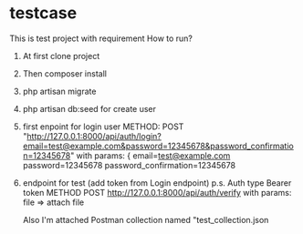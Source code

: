 # testcase
This is test project with requirement
How to run?
1. At first clone project
2. Then composer install
3. php artisan migrate
4. php artisan db:seed for create user
5. first enpoint for login user
  METHOD: POST "http://127.0.0.1:8000/api/auth/login?email=test@example.com&password=12345678&password_confirmation=12345678"
  with params: {
  email=test@example.com
  password=12345678
  password_confirmation=12345678
7. endpoint for test (add token from Login endpoint) p.s. Auth type Bearer token
   METHOD POST http://127.0.0.1:8000/api/auth/verify
   with params: file => attach file

   Also I'm attached Postman collection named "test_collection.json
